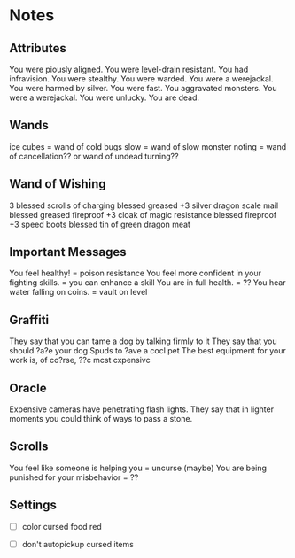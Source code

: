 # Notes

## Attributes
You were piously aligned.
You were level-drain resistant.
You had infravision.
You were stealthy.
You were warded.
You were a werejackal.
You were harmed by silver.
You were fast.
You aggravated monsters.
You were a werejackal.
You were unlucky.
You are dead.

## Wands

ice cubes = wand of cold
bugs slow = wand of slow monster
noting = wand of cancellation?? or wand of undead turning??

## Wand of Wishing

3 blessed scrolls of charging
blessed greased +3 silver dragon scale mail
blessed greased fireproof +3 cloak of magic resistance
blessed fireproof +3 speed boots
blessed tin of green dragon meat

## Important Messages

You feel healthy! = poison resistance
You feel more confident in your fighting skills. = you can enhance a skill
You are in full health. = ??
You hear water falling on coins. = vault on level

## Graffiti

They say that you can tame a dog by talking firmly to it
They say that you should ?a?e your dog Spuds to ?ave a cocl pet
The best equipment for your work is, of co?rse, ??c mcst cxpensivc

## Oracle

Expensive cameras have penetrating flash lights.
They say that in lighter moments you could think of ways to pass a stone.

## Scrolls

You feel like someone is helping you = uncurse (maybe)
You are being punished for your misbehavior = ??

## Settings

 -[ ] color cursed food red
 -[ ] don't autopickup cursed items



